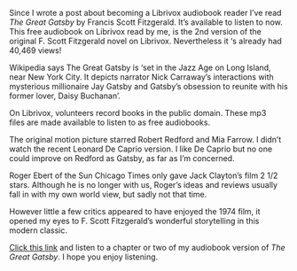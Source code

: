 Since I wrote a post about becoming a Librivox audiobook reader I’ve read _The Great Gatsby_ by Francis Scott Fitzgerald. It’s available to listen to now. This free audiobook on Librivox read by me, is the 2nd version of the original F. Scott Fitzgerald novel on Librivox. Nevertheless it ‘s already had 40,469 views!  

Wikipedia says The Great Gatsby is ‘set in the Jazz Age on Long Island, near New York City. It depicts narrator Nick Carraway’s interactions with mysterious millionaire Jay Gatsby and Gatsby’s obsession to reunite with his former lover, Daisy Buchanan’.

On Librivox, volunteers record books in the public domain. These mp3 files are made available to listen to as free audiobooks.  

The original motion picture starred Robert Redford and Mia Farrow. I didn’t watch the recent Leonard De Caprio version. I like De Caprio but no one could improve on Redford as Gatsby, as far as I’m concerned.  

Roger Ebert of the Sun Chicago Times only gave Jack Clayton’s film 2 1/2 stars. Although he is no longer with us, Roger’s ideas and reviews usually fall in with my own world view, but sadly not that time.  

However little a few critics appeared to have enjoyed the 1974 film, it opened my eyes to F. Scott Fitzgerald’s wonderful storytelling in this modern classic.  

[Click this link](https://archive.org/details/greatgatsby_2109_librivox) and listen to a chapter or two of my audiobook version of _The Great Gatsby_. I hope you enjoy listening.